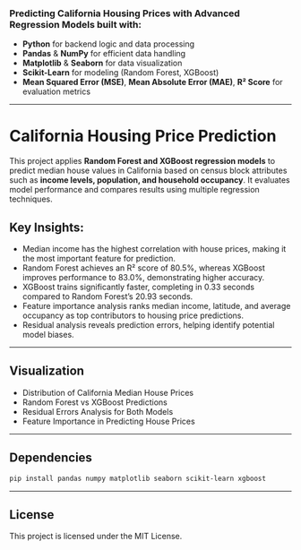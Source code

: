### Predicting California Housing Prices with Advanced Regression Models built with:  
- **Python** for backend logic and data processing  
- **Pandas** & **NumPy** for efficient data handling  
- **Matplotlib** & **Seaborn** for data visualization  
- **Scikit-Learn** for modeling (Random Forest, XGBoost)  
- **Mean Squared Error (MSE)**, **Mean Absolute Error (MAE)**, **R² Score** for evaluation metrics  

---

# California Housing Price Prediction

This project applies **Random Forest and XGBoost regression models** to predict median house values in California based on census block attributes such as **income levels, population, and household occupancy**. It evaluates model performance and compares results using multiple regression techniques.  

## Key Insights: 
- Median income has the highest correlation with house prices, making it the most important feature for prediction.  
- Random Forest achieves an R² score of 80.5%, whereas XGBoost improves performance to 83.0%, demonstrating higher accuracy.  
- XGBoost trains significantly faster, completing in 0.33 seconds compared to Random Forest’s 20.93 seconds.  
- Feature importance analysis ranks median income, latitude, and average occupancy as top contributors to housing price predictions.  
- Residual analysis reveals prediction errors, helping identify potential model biases.  

---

## Visualization  

- Distribution of California Median House Prices
- Random Forest vs XGBoost Predictions
- Residual Errors Analysis for Both Models 
- Feature Importance in Predicting House Prices

---

## Dependencies 

```bash
pip install pandas numpy matplotlib seaborn scikit-learn xgboost
```

---

## License 

This project is licensed under the MIT License.
